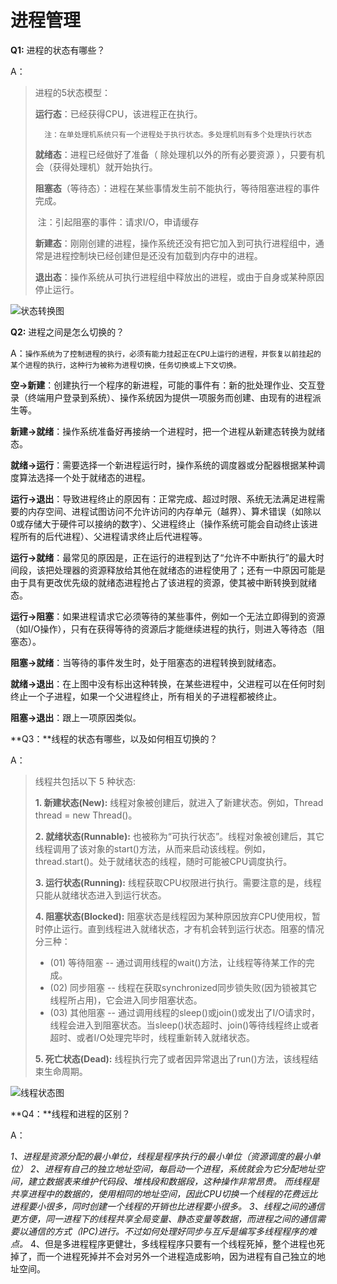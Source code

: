 # 进程管理

**Q1:**  进程的状态有哪些？

A：

> 进程的5状态模型：
>
> **运行态**：已经获得CPU，该进程正在执行。
>
>  		注：在单处理机系统只有一个进程处于执行状态。多处理机则有多个处理执行状态 
>
> **就绪态**：进程已经做好了准备（ 除处理机以外的所有必要资源 ），只要有机会（获得处理机）就开始执行。
>
> **阻塞态**（等待态）：进程在某些事情发生前不能执行，等待阻塞进程的事件完成。
>
> ​		 注：引起阻塞的事件：请求I/O，申请缓存 
>
> **新建态**：刚刚创建的进程，操作系统还没有把它加入到可执行进程组中，通常是进程控制块已经创建但是还没有加载到内存中的进程。
>
> **退出态**：操作系统从可执行进程组中释放出的进程，或由于自身或某种原因停止运行。

![状态转换图](C:\Users\Administrator\Desktop\状态转换图.png)



**Q2:**  进程之间是怎么切换的？

A：` 操作系统为了控制进程的执行，必须有能力挂起正在CPU上运行的进程，并恢复以前挂起的某个进程的执行，这种行为被称为进程切换，任务切换或上下文切换。 `

**空->新建**：创建执行一个程序的新进程，可能的事件有：新的批处理作业、交互登录（终端用户登录到系统）、操作系统因为提供一项服务而创建、由现有的进程派生等。

**新建->就绪**：操作系统准备好再接纳一个进程时，把一个进程从新建态转换为就绪态。

**就绪->运行**：需要选择一个新进程运行时，操作系统的调度器或分配器根据某种调度算法选择一个处于就绪态的进程。

**运行->退出**：导致进程终止的原因有：正常完成、超过时限、系统无法满足进程需要的内存空间、进程试图访问不允许访问的内存单元（越界）、算术错误（如除以0或存储大于硬件可以接纳的数字）、父进程终止（操作系统可能会自动终止该进程所有的后代进程）、父进程请求终止后代进程等。

**运行->就绪**：最常见的原因是，正在运行的进程到达了“允许不中断执行”的最大时间段，该把处理器的资源释放给其他在就绪态的进程使用了；还有一中原因可能是由于具有更改优先级的就绪态进程抢占了该进程的资源，使其被中断转换到就绪态。

**运行->阻塞**：如果进程请求它必须等待的某些事件，例如一个无法立即得到的资源（如I/O操作），只有在获得等待的资源后才能继续进程的执行，则进入等待态（阻塞态）。

**阻塞->就绪**：当等待的事件发生时，处于阻塞态的进程转换到就绪态。

**就绪->退出**：在上图中没有标出这种转换，在某些进程中，父进程可以在任何时刻终止一个子进程，如果一个父进程终止，所有相关的子进程都被终止。

**阻塞->退出**：跟上一项原因类似。



**Q3：**线程的状态有哪些，以及如何相互切换的？

A：

> 线程共包括以下 5 种状态:
>
> **1. 新建状态(New):** 线程对象被创建后，就进入了新建状态。例如，Thread thread = new Thread()。
>
> **2. 就绪状态(Runnable):** 也被称为“可执行状态”。线程对象被创建后，其它线程调用了该对象的start()方法，从而来启动该线程。例如，thread.start()。处于就绪状态的线程，随时可能被CPU调度执行。
>
> **3. 运行状态(Running):** 线程获取CPU权限进行执行。需要注意的是，线程只能从就绪状态进入到运行状态。
>
> **4. 阻塞状态(Blocked):** 阻塞状态是线程因为某种原因放弃CPU使用权，暂时停止运行。直到线程进入就绪状态，才有机会转到运行状态。阻塞的情况分三种：
>
> - (01) 等待阻塞 -- 通过调用线程的wait()方法，让线程等待某工作的完成。
> - (02) 同步阻塞 -- 线程在获取synchronized同步锁失败(因为锁被其它线程所占用)，它会进入同步阻塞状态。
> - (03) 其他阻塞 -- 通过调用线程的sleep()或join()或发出了I/O请求时，线程会进入到阻塞状态。当sleep()状态超时、join()等待线程终止或者超时、或者I/O处理完毕时，线程重新转入就绪状态。
>
> **5. 死亡状态(Dead):** 线程执行完了或者因异常退出了run()方法，该线程结束生命周期。

![线程状态图](https://www.runoob.com/wp-content/uploads/2014/09/716271-20170320112245721-1831918220.jpg)





**Q4：**线程和进程的区别？

A：

*1、进程是资源分配的最小单位，线程是程序执行的最小单位（资源调度的最小单位）*
*2、进程有自己的独立地址空间，每启动一个进程，系统就会为它分配地址空间，建立数据表来维护代码段、堆栈段和数据段，这种操作非常昂贵。*
*而线程是共享进程中的数据的，使用相同的地址空间，因此CPU切换一个线程的花费远比进程要小很多，同时创建一个线程的开销也比进程要小很多。*
*3、线程之间的通信更方便，同一进程下的线程共享全局变量、静态变量等数据，而进程之间的通信需要以通信的方式（IPC)进行。不过如何处理好同步与互斥是编写多线程程序的难点。*
4、但是多进程程序更健壮，多线程程序只要有一个线程死掉，整个进程也死掉了，而一个进程死掉并不会对另外一个进程造成影响，因为进程有自己独立的地址空间。



